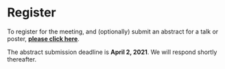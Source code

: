 # Register

To register for the meeting, and (optionally) submit an abstract for a talk or
poster, **[please click here](https://forms.gle/xUdkvBLDSBQN42Tk6)**.

The abstract submission deadline is **April 2, 2021**.  We will respond
shortly thereafter.
